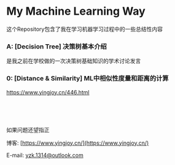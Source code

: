 # My Machine Learning Way

这个Repository包含了我在学习机器学习过程中的一些总结性内容

### A: [Decision Tree] 决策树基本介绍
是我之前在学校做的一次决策树基础知识的学术讨论发言

### 0: [Distance & Similarity] ML中相似性度量和距离的计算

https://www.yingjoy.cn/446.html


<br /><br /><br />

如果问题还望指正

博客: [https://www.yingjoy.cn/](https://www.yingjoy.cn/)

E-mail: [yzk.1314@outlook.com](mailto:yzk.1314@outlook.com)
